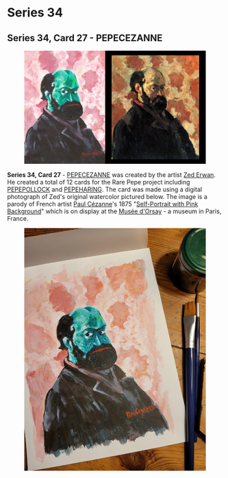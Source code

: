 # Series 34

## Series 34, Card 27 - PEPECEZANNE

<figure><img src="../../../.gitbook/assets/S34 C27 - PEPECEZANNE card and source.png" alt=""><figcaption></figcaption></figure>

**Series 34, Card 27** - [PEPECEZANNE](https://pepe.wtf/asset/PEPECEZANNE) was created by the artist [Zed Erwan](https://pepe.wtf/artists/Zed-Erwan). He created a total of 12 cards for the Rare Pepe project including [PEPEPOLLOCK](https://pepe.wtf/asset/PEPEPOLLOCK) and [PEPEHARING](https://pepe.wtf/asset/PEPEHARING). The card was made using a digital photograph of Zed's original watercolor pictured below. The image is a parody of French artist [Paul Cézanne](https://en.wikipedia.org/wiki/Paul\_C%C3%A9zanne)'s 1875 "[Self-Portrait with Pink Background](https://en.wikipedia.org/wiki/List\_of\_paintings\_by\_Paul\_C%C3%A9zanne#/media/File:Portrait\_de\_l'artiste\_au\_fond\_rose,\_par\_Paul\_C%C3%A9zanne.jpg)" which is on display at the [Musée d'Orsay](https://en.wikipedia.org/wiki/Mus%C3%A9e\_d'Orsay) - a museum in Paris, France.&#x20;

<figure><img src="../../../.gitbook/assets/S34 C27 - PEPECEZANNE Original watercolor.jpg" alt=""><figcaption></figcaption></figure>
